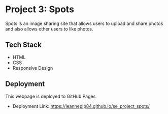 # Project 3: Spots

Spots is an image sharing site that allows users to upload and share photos and also allows other users to like photos.

## Tech Stack

- HTML
- CSS
- Responsive Design

## Deployment

This webpage is deployed to GitHub Pages

- Deployment Link: https://leannepip84.github.io/se_project_spots/
